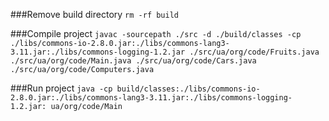###Remove build directory
`rm -rf build`

###Compile project
`javac -sourcepath ./src -d ./build/classes -cp ./libs/commons-io-2.8.0.jar:./libs/commons-lang3-3.11.jar:./libs/commons-logging-1.2.jar ./src/ua/org/code/Fruits.java ./src/ua/org/code/Main.java ./src/ua/org/code/Cars.java ./src/ua/org/code/Computers.java`

###Run project
`java -cp build/classes:./libs/commons-io-2.8.0.jar:./libs/commons-lang3-3.11.jar:./libs/commons-logging-1.2.jar: ua/org/code/Main
`